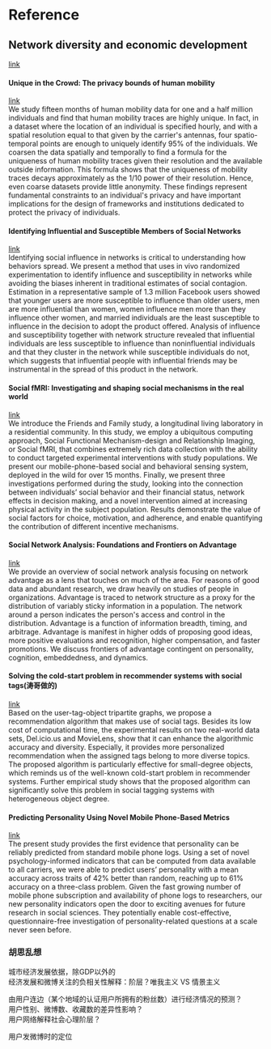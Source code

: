 # Reference  
## Network diversity and economic development  
[link](http://citeseerx.ist.psu.edu/viewdoc/download?doi=10.1.1.468.5423&rep=rep1&type=pdf)  
#### Unique in the Crowd: The privacy bounds of human mobility  
[link](http://citeseerx.ist.psu.edu/viewdoc/download?doi=10.1.1.468.5423&rep=rep1&type=pdf)  
We study fifteen months of human mobility data for one and a half million individuals and find that human mobility traces are highly unique. In fact, in a dataset where the location of an individual is specified hourly, and with a spatial resolution equal to that given by the carrier's antennas, four spatio-temporal points are enough to uniquely identify 95% of the individuals. We coarsen the data spatially and temporally to find a formula for the uniqueness of human mobility traces given their resolution and the available outside information. This formula shows that the uniqueness of mobility traces decays approximately as the 1/10 power of their resolution. Hence, even coarse datasets provide little anonymity. These findings represent fundamental constraints to an individual's privacy and have important implications for the design of frameworks and institutions dedicated to protect the privacy of individuals.
#### Identifying Influential and Susceptible Members of Social Networks  
[link](http://science.sciencemag.org/content/337/6092/337)  
Identifying social influence in networks is critical to understanding how behaviors spread. We present a method that uses in vivo randomized experimentation to identify influence and susceptibility in networks while avoiding the biases inherent in traditional estimates of social contagion. Estimation in a representative sample of 1.3 million Facebook users showed that younger users are more susceptible to influence than older users, men are more influential than women, women influence men more than they influence other women, and married individuals are the least susceptible to influence in the decision to adopt the product offered. Analysis of influence and susceptibility together with network structure revealed that influential individuals are less susceptible to influence than noninfluential individuals and that they cluster in the network while susceptible individuals do not, which suggests that influential people with influential friends may be instrumental in the spread of this product in the network.  
#### Social fMRI: Investigating and shaping social mechanisms in the real world  
[link](http://www.sciencedirect.com/science/article/pii/S1574119211001246)  
We introduce the Friends and Family study, a longitudinal living laboratory in a residential community. In this study, we employ a ubiquitous computing approach, Social Functional Mechanism-design and Relationship Imaging, or Social fMRI, that combines extremely rich data collection with the ability to conduct targeted experimental interventions with study populations. We present our mobile-phone-based social and behavioral sensing system, deployed in the wild for over 15 months. Finally, we present three investigations performed during the study, looking into the connection between individuals’ social behavior and their financial status, network effects in decision making, and a novel intervention aimed at increasing physical activity in the subject population. Results demonstrate the value of social factors for choice, motivation, and adherence, and enable quantifying the contribution of different incentive mechanisms.  
#### Social Network Analysis: Foundations and Frontiers on Advantage  
[link](http://annualreviews.org/doi/abs/10.1146/annurev-psych-113011-143828)  
We provide an overview of social network analysis focusing on network advantage as a lens that touches on much of the area. For reasons of good data and abundant research, we draw heavily on studies of people in organizations. Advantage is traced to network structure as a proxy for the distribution of variably sticky information in a population. The network around a person indicates the person's access and control in the distribution. Advantage is a function of information breadth, timing, and arbitrage. Advantage is manifest in higher odds of proposing good ideas, more positive evaluations and recognition, higher compensation, and faster promotions. We discuss frontiers of advantage contingent on personality, cognition, embeddedness, and dynamics.  
#### Solving the cold-start problem in recommender systems with social tags(涛哥做的)  
[link](http://iopscience.iop.org/article/10.1209/0295-5075/92/28002/meta)  
Based on the user-tag-object tripartite graphs, we propose a recommendation algorithm that makes use of social tags. Besides its low cost of computational time, the experimental results on two real-world data sets, Del.icio.us and MovieLens, show that it can enhance the algorithmic accuracy and diversity. Especially, it provides more personalized recommendation when the assigned tags belong to more diverse topics. The proposed algorithm is particularly effective for small-degree objects, which reminds us of the well-known cold-start problem in recommender systems. Further empirical study shows that the proposed algorithm can significantly solve this problem in social tagging systems with heterogeneous object degree.  
#### Predicting Personality Using Novel Mobile Phone-Based Metrics  
[link](https://link.springer.com/chapter/10.1007/978-3-642-37210-0_6)  
The present study provides the first evidence that personality can be reliably predicted from standard mobile phone logs. Using a set of novel psychology-informed indicators that can be computed from data available to all carriers, we were able to predict users’ personality with a mean accuracy across traits of 42% better than random, reaching up to 61% accuracy on a three-class problem. Given the fast growing number of mobile phone subscription and availability of phone logs to researchers, our new personality indicators open the door to exciting avenues for future research in social sciences. They potentially enable cost-effective, questionnaire-free investigation of personality-related questions at a scale never seen before.  

### 胡思乱想  
城市经济发展依据，除GDP以外的  
经济发展和微博关注的负相关性解释：阶层？唯我主义 VS 情景主义  

由用户连边（某个地域的认证用户所拥有的粉丝数）进行经济情况的预测？  
用户性别、微博数、收藏数的差异性影响？  
用户网络解释社会心理阶层？  

用户发微博时的定位  
